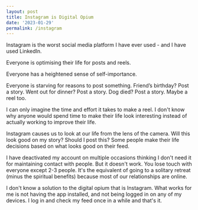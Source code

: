 ```yaml
---
layout: post
title: Instagram is Digital Opium
date: '2023-01-29'
permalink: /instagram
---
```


Instagram is the worst social media platform I have ever used - and I have used LinkedIn.

Everyone is optimising their life for posts and reels.

Everyone has a heightened sense of self-importance.

Everyone is starving for reasons to post something.
Friend’s birthday?
Post a story.
Went out for dinner?
Post a story.
Dog died?
Post a story. Maybe a reel too.

I can only imagine the time and effort it takes to make a reel.
I don't know why anyone would spend time to make their life look interesting instead of actually working to improve their life.

Instagram causes us to look at our life from the lens of the camera.
Will this look good on my story?
Should I post this?
Some people make their life decisions based on what looks good on their feed.

I have deactivated my account on multiple occasions thinking I don't need it for maintaining contact with people.
But it doesn't work.
You lose touch with everyone except 2-3 people.
It's the equivalent of going to a solitary retreat (minus the spiritual benefits) because most of our relationships are online.

I don't know a solution to the digital opium that is Instagram.
What works for me is not having the app installed, and not being logged in on any of my devices.
I log in and check my feed once in a while and that's it.
